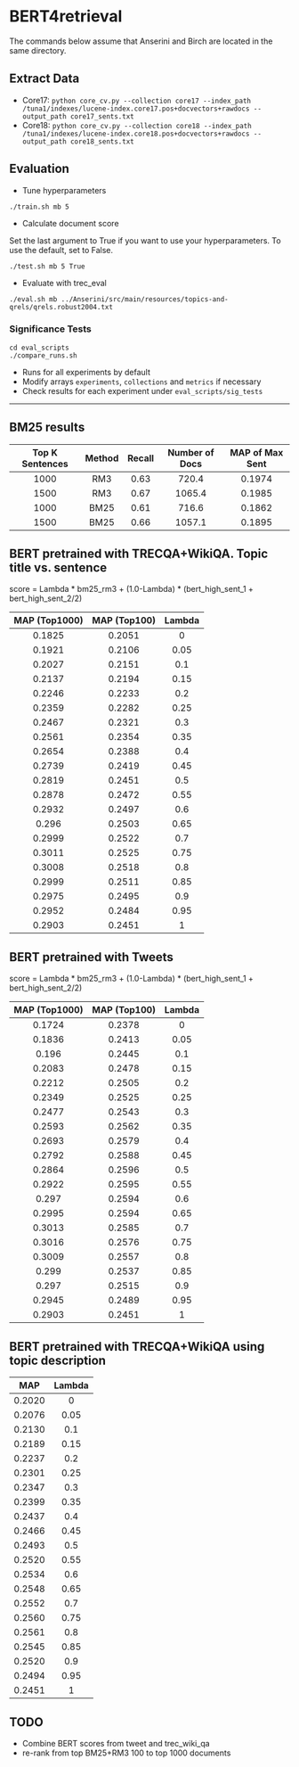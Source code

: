  # BERT4retrieval
 
 The commands below assume that Anserini and Birch are located in the same directory.
 
## Extract Data

- Core17: `python core_cv.py --collection core17 --index_path /tuna1/indexes/lucene-index.core17.pos+docvectors+rawdocs --output_path core17_sents.txt`
- Core18: `python core_cv.py --collection core18 --index_path /tuna1/indexes/lucene-index.core18.pos+docvectors+rawdocs --output_path core18_sents.txt`

## Evaluation

- Tune hyperparameters

```
./train.sh mb 5
```

- Calculate document score

Set the last argument to True if you want to use your hyperparameters.
To use the default, set to False.

```
./test.sh mb 5 True
```

- Evaluate with trec_eval

```./eval.sh mb ../Anserini/src/main/resources/topics-and-qrels/qrels.robust2004.txt```

### Significance Tests

```
cd eval_scripts
./compare_runs.sh
```

- Runs for all experiments by default
- Modify arrays `experiments`, `collections` and `metrics` if necessary
- Check results for each experiment under `eval_scripts/sig_tests`

---

## BM25 results
| Top K Sentences | Method | Recall | Number of Docs | MAP of Max Sent |
|:---------------:|:------:|:------:|:--------------:|:---------------:|
|       1000      |   RM3  |  0.63  |      720.4     |      0.1974     |
|       1500      |   RM3  |  0.67  |     1065.4     |      0.1985     |
|       1000      |  BM25  |  0.61  |      716.6     |      0.1862     |
|       1500      |  BM25  |  0.66  |     1057.1     |      0.1895     |

## BERT pretrained with TRECQA+WikiQA. Topic title vs. sentence

score = Lambda * bm25_rm3 + (1.0-Lambda) * (bert_high_sent_1 +
bert_high_sent_2/2)

|   MAP (Top1000) |   MAP (Top100) |   Lambda   |
|:------:|:------:|:----------:|
| 0.1825 | 0.2051 | 0    |
| 0.1921 | 0.2106 | 0.05 |
| 0.2027 | 0.2151 | 0.1  |
| 0.2137 | 0.2194 | 0.15 |
| 0.2246 | 0.2233 | 0.2  |
| 0.2359 | 0.2282 | 0.25 |
| 0.2467 | 0.2321 | 0.3  |
| 0.2561 | 0.2354 | 0.35 |
| 0.2654 | 0.2388 | 0.4  |
| 0.2739 | 0.2419 | 0.45 |
| 0.2819 | 0.2451 | 0.5  |
| 0.2878 | 0.2472 | 0.55 |
| 0.2932 | 0.2497 | 0.6  |
| 0.296  | 0.2503 | 0.65 |
| 0.2999 | 0.2522 | 0.7  |
| 0.3011 | 0.2525 | 0.75 |
| 0.3008 | 0.2518 | 0.8  |
| 0.2999 | 0.2511 | 0.85 |
| 0.2975 | 0.2495 | 0.9  |
| 0.2952 | 0.2484 | 0.95 |
| 0.2903 | 0.2451 | 1    |


## BERT pretrained with Tweets

score = Lambda * bm25_rm3 + (1.0-Lambda) * (bert_high_sent_1 +
bert_high_sent_2/2)

|   MAP (Top1000) |   MAP (Top100) |   Lambda   |
|:------:|:------:|:----------:|
| 0.1724 | 0.2378 | 0    |
| 0.1836 | 0.2413 | 0.05 |
| 0.196  | 0.2445 | 0.1  |
| 0.2083 | 0.2478 | 0.15 |
| 0.2212 | 0.2505 | 0.2  |
| 0.2349 | 0.2525 | 0.25 |
| 0.2477 | 0.2543 | 0.3  |
| 0.2593 | 0.2562 | 0.35 |
| 0.2693 | 0.2579 | 0.4  |
| 0.2792 | 0.2588 | 0.45 |
| 0.2864 | 0.2596 | 0.5  |
| 0.2922 | 0.2595 | 0.55 |
| 0.297  | 0.2594 | 0.6  |
| 0.2995 | 0.2594 | 0.65 |
| 0.3013 | 0.2585 | 0.7  |
| 0.3016 | 0.2576 | 0.75 |
| 0.3009 | 0.2557 | 0.8  |
| 0.299  | 0.2537 | 0.85 |
| 0.297  | 0.2515 | 0.9  |
| 0.2945 | 0.2489 | 0.95 |
| 0.2903 | 0.2451 | 1    |


## BERT pretrained with TRECQA+WikiQA using topic description

|   MAP  |   Lambda   |
|:------:|:----------:|
| 0.2020 |   0  |
| 0.2076 | 0.05 |
| 0.2130 |  0.1 |
| 0.2189 | 0.15 |
| 0.2237 |  0.2 |
| 0.2301 | 0.25 |
| 0.2347 |  0.3 |
| 0.2399 | 0.35 |
| 0.2437 |  0.4 |
| 0.2466 | 0.45 |
| 0.2493 |  0.5 |
| 0.2520 | 0.55 |
| 0.2534 |  0.6 |
| 0.2548 | 0.65 |
| 0.2552 |  0.7 |
| 0.2560 | 0.75 |
| 0.2561 |  0.8 |
| 0.2545 | 0.85 |
| 0.2520 |  0.9 |
| 0.2494 | 0.95 |
| 0.2451 |   1  |

## TODO

* Combine BERT scores from tweet and trec_wiki_qa
* re-rank from top BM25+RM3 100 to top 1000 documents
